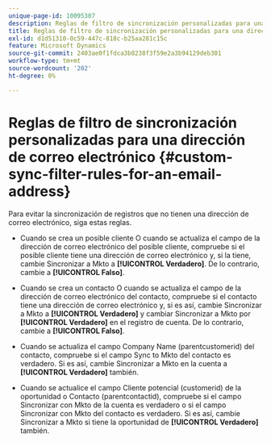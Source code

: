```yaml
---
unique-page-id: 10095307
description: Reglas de filtro de sincronización personalizadas para una dirección de correo electrónico - Documentos de Marketo - Documentación del producto
title: Reglas de filtro de sincronización personalizadas para una dirección de correo electrónico
exl-id: d1d51310-0c59-447c-818c-b25aa281c15c
feature: Microsoft Dynamics
source-git-commit: 2403ae0f1fdca3b8238f3f59e2a3b94129deb301
workflow-type: tm+mt
source-wordcount: '202'
ht-degree: 0%

---
```


# Reglas de filtro de sincronización personalizadas para una dirección de correo electrónico {#custom-sync-filter-rules-for-an-email-address}

Para evitar la sincronización de registros que no tienen una dirección de correo electrónico, siga estas reglas.

* Cuando se crea un posible cliente O cuando se actualiza el campo de la dirección de correo electrónico del posible cliente, compruebe si el posible cliente tiene una dirección de correo electrónico y, si la tiene, cambie Sincronizar a Mkto a **[!UICONTROL Verdadero]**. De lo contrario, cambie a **[!UICONTROL Falso]**.

* Cuando se crea un contacto O cuando se actualiza el campo de la dirección de correo electrónico del contacto, compruebe si el contacto tiene una dirección de correo electrónico y, si es así, cambie Sincronizar a Mkto a **[!UICONTROL Verdadero]** y cambiar Sincronizar a Mkto por **[!UICONTROL Verdadero]** en el registro de cuenta. De lo contrario, cambie a **[!UICONTROL Falso]**.

* Cuando se actualiza el campo Company Name (parentcustomerid) del contacto, compruebe si el campo Sync to Mkto del contacto es verdadero. Si es así, cambie Sincronizar a Mkto en la cuenta a **[!UICONTROL Verdadero]** también.

* Cuando se actualice el campo Cliente potencial (customerid) de la oportunidad o Contacto (parentcontactid), compruebe si el campo Sincronizar con Mkto de la cuenta es verdadero o si el campo Sincronizar con Mkto del contacto es verdadero. Si es así, cambie Sincronizar a Mkto si tiene la oportunidad de **[!UICONTROL Verdadero]** también.
